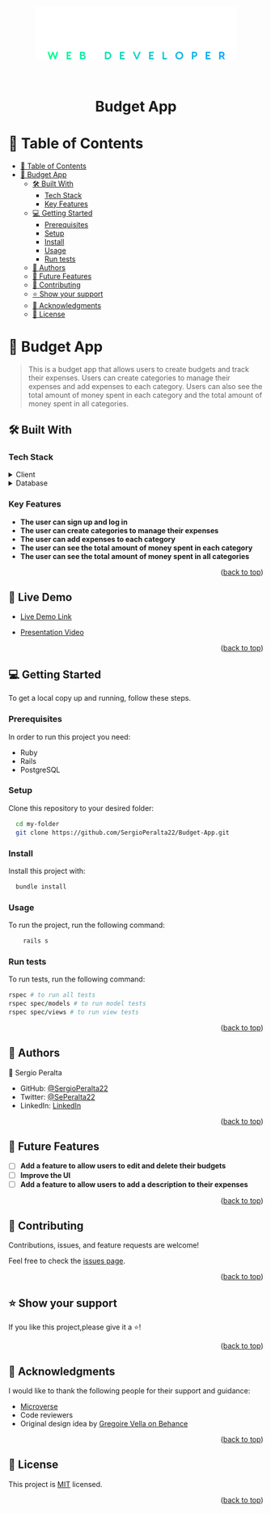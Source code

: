 <a name="readme-top"></a>

<div align="center">
  <br/>
  <br/>
  <br/>
  <!-- You are encouraged to replace this logo with your own! Otherwise you can also remove it. -->

 <img src="./app/assets/images/logo3.svg" alt="logo" width="400"  height="auto" />
  <br/>
  <br/>
  <br/>
  <h1><b>Budget App</b></h1><a name="about-project"></a>
</div>






<!-- TABLE OF CONTENTS -->

# 📗 Table of Contents

- [📗 Table of Contents](#-table-of-contents)
- [📖 Budget App ](#-about-project)
    - [🛠 Built With ](#-built-with-)
        - [Tech Stack ](#tech-stack-)
        - [Key Features ](#key-features-)
    - [💻 Getting Started ](#-getting-started-)
        - [Prerequisites](#prerequisites)
        - [Setup](#setup)
        - [Install](#install)
        - [Usage](#usage)
        - [Run tests](#run-tests)
    - [👥 Authors ](#-authors-)
    - [🔭 Future Features ](#-future-features-)
    - [🤝 Contributing ](#-contributing-)
    - [⭐️ Show your support ](#️-show-your-support-)
    - [🙏 Acknowledgments ](#-acknowledgments-)
    - [📝 License ](#-license-)

<!-- PROJECT DESCRIPTION -->

# 📖 Budget App <a name="about-project"></a>

> This is a budget app that allows users to create budgets and track their expenses. Users can create categories to manage their expenses and add expenses to each category. Users can also see the total amount of money spent in each category and the total amount of money spent in all categories. 

## 🛠 Built With <a name="built-with"></a>

### Tech Stack <a name="tech-stack"></a>

<details>
  <summary>Client</summary>
  <ul>
    <li><a href="https://www.ruby-lang.org/en/">Ruby</a></li>
    <li><a href="https://rubyonrails.org/">Ruby on Rails</a></li>
  </ul>
</details>

<details>
  <summary>Database</summary>
  <ul>
    <li><a href="https://www.postgresql.org/">PostgreSQL</a></li>
  </ul>
</details>

<!-- Features -->

### Key Features <a name="key-features"></a>

- **The user can sign up and log in**
- **The user can create categories to manage their expenses**
- **The user can add expenses to each category**
- **The user can see the total amount of money spent in each category**
- **The user can see the total amount of money spent in all categories**


<p align="right">(<a href="#readme-top">back to top</a>)</p>


## 🚀 Live Demo <a name="live-demo"></a>


 - [Live Demo Link](https://budget-service-2cyi.onrender.com/)

- [Presentation Video](https://www.loom.com/share/6fb15c50bf194239aadd30ae8df3d9b9?sid=d1940e7c-284c-432b-88e3-38159760ecf2)

<p align="right">(<a href="#readme-top">back to top</a>)</p>

<!-- GETTING STARTED -->



## 💻 Getting Started <a name="getting-started"></a>

To get a local copy up and running, follow these steps.

### Prerequisites


In order to run this project you need:


- Ruby
- Rails
- PostgreSQL


### Setup

Clone this repository to your desired folder:

```sh
  cd my-folder
  git clone https://github.com/SergioPeralta22/Budget-App.git
```

### Install

Install this project with:


```sh
  bundle install
```

### Usage

To run the project, run the following command:

```sh
    rails s
```

### Run tests

To run tests, run the following command:

```ruby
rspec # to run all tests 
rspec spec/models # to run model tests
rspec spec/views # to run view tests
```

<!-- ### Deployment

You can deploy this project using:

<!--
Example:

```sh

```
 -->

<p align="right">(<a href="#readme-top">back to top</a>)</p>

<!-- AUTHORS -->

## 👥 Authors <a name="authors"></a>

👤 Sergio Peralta

- GitHub: [@SergioPeralta22](https://github.com/SergioPeralta22)
- Twitter: [@SePeralta22](https://twitter.com/SePeralta22)
- LinkedIn: [LinkedIn](https://linkedin.com/in/sergioperalta22)


<p align="right">(<a href="#readme-top">back to top</a>)</p>

<!-- FUTURE FEATURES -->

## 🔭 Future Features <a name="future-features"></a>

- [ ] **Add a feature to allow users to edit and delete their budgets**
- [ ] **Improve the UI**
- [ ] **Add a feature to allow users to add a description to their expenses**

<p align="right">(<a href="#readme-top">back to top</a>)</p>

<!-- CONTRIBUTING -->

## 🤝 Contributing <a name="contributing"></a>

Contributions, issues, and feature requests are welcome!

Feel free to check the [issues page](https://github.com/SergioPeralta22/Budget-App/issues).

<p align="right">(<a href="#readme-top">back to top</a>)</p>

<!-- SUPPORT -->

## ⭐️ Show your support <a name="support"></a>

If you like this project,please give it a ⭐️!


<p align="right">(<a href="#readme-top">back to top</a>)</p>

<!-- ACKNOWLEDGEMENTS -->

## 🙏 Acknowledgments <a name="acknowledgements"></a>
I would like to thank the following people for their support and guidance:
- [Microverse](https://www.microverse.org/)
- Code reviewers
- Original design idea by [Gregoire Vella on Behance](https://www.behance.net/gregoirevella)

<p align="right">(<a href="#readme-top">back to top</a>)</p>

<!-- FAQ (optional) -->
<!-- 
## ❓ FAQ <a name="faq"></a>

- **Do I need to install any program before running this project?**

  - [ ] **Yes, you need to install PostgreSQL** 
  
  <br>

- **Can I use this project for my own purposes?**

  - [ ] **Yes, you can.** -->



[//]: # (<p align="right">&#40;<a href="#readme-top">back to top</a>&#41;</p>)

<!-- LICENSE -->

## 📝 License <a name="license"></a>

This project is [MIT](./LICENSE) licensed.


<p align="right">(<a href="#readme-top">back to top</a>)</p>
